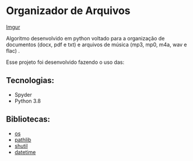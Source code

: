 # Organizador de Arquivos

[Imgur](https://imgur.com/zJCHJvU.png)

Algoritmo desenvolvido em python voltado para a organização de documentos (docx, pdf e txt) e arquivos de música (mp3, mp0, m4a, wav e flac) .

Esse projeto foi desenvolvido fazendo o uso das:

## Tecnologias:

- Spyder
- Python 3.8

## Bibliotecas:

- [os](https://docs.python.org/pt-br/3.8/library/os.html)
- [pathlib](https://docs.python.org/pt-br/3.8/library/pathlib.html)
- [shutil](https://docs.python.org/pt-br/3.8/library/shutil.html)
- [datetime](https://docs.python.org/pt-br/3.8/library/datetime.html)
